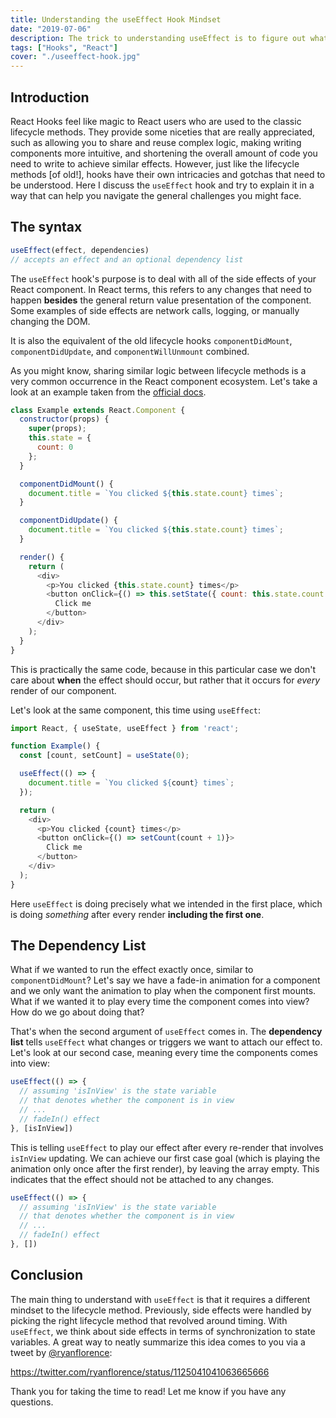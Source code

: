 ```yaml
---
title: Understanding the useEffect Hook Mindset
date: "2019-07-06"
description: The trick to understanding useEffect is to figure out what your side effect should be "synced" with, rather than "when" it is happening.
tags: ["Hooks", "React"]
cover: "./useeffect-hook.jpg"
---
```


## Introduction

React Hooks feel like magic to React users who are used to the classic lifecycle methods. They provide some niceties that are really appreciated, such as allowing you to share and reuse complex logic, making writing components more intuitive, and shortening the overall amount of code you need to write to achieve similar effects. However, just like the lifecycle methods [of old!], hooks have their own intricacies and gotchas that need to be understood. Here I discuss the `useEffect` hook and try to explain it in a way that can help you navigate the general challenges you might face.

## The syntax

```ts
useEffect(effect, dependencies)
// accepts an effect and an optional dependency list
```

The `useEffect` hook's purpose is to deal with all of the side effects of your React component. In React terms, this refers to any changes that need to happen **besides** the general return value presentation of the component. Some examples of side effects are network calls, logging, or manually changing the DOM.

It is also the equivalent of the old lifecycle hooks `componentDidMount`, `componentDidUpdate`, and `componentWillUnmount` combined.

As you might know, sharing similar logic between lifecycle methods is a very common occurrence in the React component ecosystem. Let's take a look at an example taken from the 
[official docs](https://reactjs.org/docs/hooks-effect.html#example-using-classes).

```js {9-15}
class Example extends React.Component {
  constructor(props) {
    super(props);
    this.state = {
      count: 0
    };
  }

  componentDidMount() {
    document.title = `You clicked ${this.state.count} times`;
  }

  componentDidUpdate() {
    document.title = `You clicked ${this.state.count} times`;
  }

  render() {
    return (
      <div>
        <p>You clicked {this.state.count} times</p>
        <button onClick={() => this.setState({ count: this.state.count + 1 })}>
          Click me
        </button>
      </div>
    );
  }
}
```

This is practically the same code, because in this particular case we don't care about **when** the effect should occur, but rather that it occurs for *every* render of our component.

Let's look at the same component, this time using `useEffect`:

```js {1, 6-8}
import React, { useState, useEffect } from 'react';

function Example() {
  const [count, setCount] = useState(0);

  useEffect(() => {
    document.title = `You clicked ${count} times`;
  });

  return (
    <div>
      <p>You clicked {count} times</p>
      <button onClick={() => setCount(count + 1)}>
        Click me
      </button>
    </div>
  );
}
```

Here `useEffect` is doing precisely what we intended in the first place, which is doing *something* after every render **including the first one**.

## The Dependency List

What if we wanted to run the effect exactly once, similar to `componentDidMount`? Let's say we have a fade-in animation for a component and we only want the animation to play when the component first mounts. What if we wanted it to play every time the component comes into view? How do we go about doing that?

That's when the second argument of `useEffect` comes in. The **dependency list** tells `useEffect` what changes or triggers we want to attach our effect to. Let's look at our second case, meaning every time the components comes into view:

```js {6}
useEffect(() => {
  // assuming 'isInView' is the state variable 
  // that denotes whether the component is in view
  // ...
  // fadeIn() effect
}, [isInView])
```

This is telling `useEffect` to play our effect after every re-render that involves `isInView` updating. We can achieve our first case goal (which is playing the animation only once after the first render), by leaving the array empty. This indicates that the effect should not be attached to any changes.

```js {6}
useEffect(() => {
  // assuming 'isInView' is the state variable 
  // that denotes whether the component is in view
  // ...
  // fadeIn() effect
}, [])
```

## Conclusion

The main thing to understand with `useEffect` is that it requires a different mindset to the lifecycle method. Previously, side effects were handled by picking the right lifecycle method that revolved around timing. With `useEffect`, we think about side effects in terms of synchronization to state variables. A great way to neatly summarize this idea comes to you via a tweet by [@ryanflorence](https://twitter.com/ryanflorence):

https://twitter.com/ryanflorence/status/1125041041063665666

Thank you for taking the time to read! Let me know if you have any questions.





